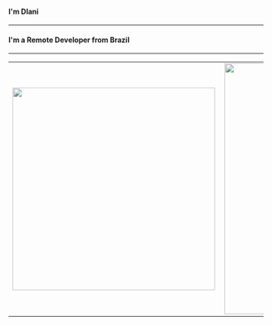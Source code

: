 #### I'm Dlani
---

#### I'm a Remote Developer from Brazil
---

<center>
<table>
  <tr>
      <td><img width="400px" align="left" src="https://github-readme-stats.vercel.app/api/top-langs/?username=dlanileonardo&hide=html&layout=compact" /></td>
      <td><img width="495px" align="left" src="https://github-readme-stats.vercel.app/api?username=dlanileonardo&theme=default" /></td>
  </tr>   
</table>
</center>
